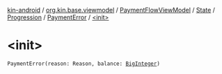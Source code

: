 [kin-android](../../../../../index.md) / [org.kin.base.viewmodel](../../../../index.md) / [PaymentFlowViewModel](../../../index.md) / [State](../../index.md) / [Progression](../index.md) / [PaymentError](index.md) / [&lt;init&gt;](./-init-.md)

# &lt;init&gt;

`PaymentError(reason: Reason, balance: `[`BigInteger`](https://docs.oracle.com/javase/6/docs/api/java/math/BigInteger.html)`)`